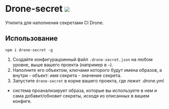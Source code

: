 # Drone-secret ![](https://img.shields.io/npm/v/drone-secret.svg)

Утилита для наполнения секретами CI Drone.

## Использование

`npm i drone-secret -g`

1. Создайте конфигурацоинный файл `.drone-secret.json` на любом уровне,
выше вашего проекта (например в `~`).
2. Наполните его объектом, ключами которого будут имена образов,
а внутри - объект: имя секрета - значение секрета.
3. Запустите `drone-secret` в корне вашего проекта, где лежит .drone.yml
 - система проанализирует образа, которые вы используете в нем и сама
 добавит/обновит секреты, исходя из описанных в вашем конфиге.

